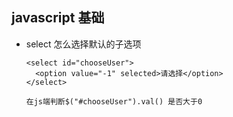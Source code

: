 ## javascript 基础

* select 怎么选择默认的子选项

  ```
  <select id="chooseUser">
  	<option value="-1" selected>请选择</option>
  </select>

  在js端判断$("#chooseUser").val() 是否大于0
  ```

  ​